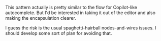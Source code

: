 This pattern actually is pretty similar to the flow for Copilot-like autocomplete. But I'd be interested in taking it out of the editor and also making the encapsulation clearer.

I guess the risk is the usual spaghetti-hairball nodes-and-wires issues. I should develop some sort of plan for avoiding that.

